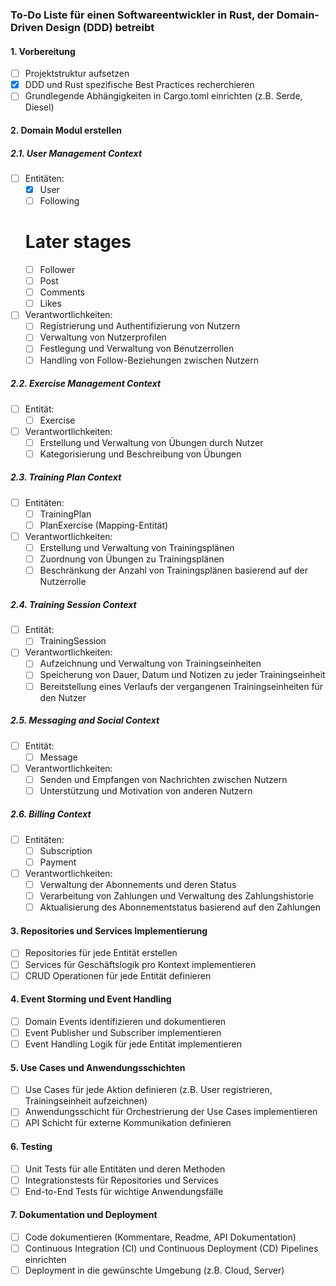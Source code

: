 ### To-Do Liste für einen Softwareentwickler in Rust, der Domain-Driven Design (DDD) betreibt

#### 1. **Vorbereitung**

- [ ] Projektstruktur aufsetzen
- [x] DDD und Rust spezifische Best Practices recherchieren
- [ ] Grundlegende Abhängigkeiten in Cargo.toml einrichten (z.B. Serde, Diesel)

#### 2. **Domain Modul erstellen**

##### 2.1. **User Management Context**

- [ ] Entitäten:
  - [x] User
  - [ ] Following
  # Later stages
  - [ ] Follower
  - [ ] Post
  - [ ] Comments
  - [ ] Likes

- [ ] Verantwortlichkeiten:
  - [ ] Registrierung und Authentifizierung von Nutzern
  - [ ] Verwaltung von Nutzerprofilen
  - [ ] Festlegung und Verwaltung von Benutzerrollen
  - [ ] Handling von Follow-Beziehungen zwischen Nutzern

##### 2.2. **Exercise Management Context**

- [ ] Entität:
  - [ ] Exercise

- [ ] Verantwortlichkeiten:
  - [ ] Erstellung und Verwaltung von Übungen durch Nutzer
  - [ ] Kategorisierung und Beschreibung von Übungen

##### 2.3. **Training Plan Context**

- [ ] Entitäten:
  - [ ] TrainingPlan
  - [ ] PlanExercise (Mapping-Entität)

- [ ] Verantwortlichkeiten:
  - [ ] Erstellung und Verwaltung von Trainingsplänen
  - [ ] Zuordnung von Übungen zu Trainingsplänen
  - [ ] Beschränkung der Anzahl von Trainingsplänen basierend auf der Nutzerrolle

##### 2.4. **Training Session Context**

- [ ] Entität:
  - [ ] TrainingSession

- [ ] Verantwortlichkeiten:
  - [ ] Aufzeichnung und Verwaltung von Trainingseinheiten
  - [ ] Speicherung von Dauer, Datum und Notizen zu jeder Trainingseinheit
  - [ ] Bereitstellung eines Verlaufs der vergangenen Trainingseinheiten für den Nutzer

##### 2.5. **Messaging and Social Context**

- [ ] Entität:
  - [ ] Message

- [ ] Verantwortlichkeiten:
  - [ ] Senden und Empfangen von Nachrichten zwischen Nutzern
  - [ ] Unterstützung und Motivation von anderen Nutzern

##### 2.6. **Billing Context**

- [ ] Entitäten:
  - [ ] Subscription
  - [ ] Payment

- [ ] Verantwortlichkeiten:
  - [ ] Verwaltung der Abonnements und deren Status
  - [ ] Verarbeitung von Zahlungen und Verwaltung des Zahlungshistorie
  - [ ] Aktualisierung des Abonnementstatus basierend auf den Zahlungen

#### 3. **Repositories und Services Implementierung**

- [ ] Repositories für jede Entität erstellen
- [ ] Services für Geschäftslogik pro Kontext implementieren
- [ ] CRUD Operationen für jede Entität definieren

#### 4. **Event Storming und Event Handling**

- [ ] Domain Events identifizieren und dokumentieren
- [ ] Event Publisher und Subscriber implementieren
- [ ] Event Handling Logik für jede Entität implementieren

#### 5. **Use Cases und Anwendungsschichten**

- [ ] Use Cases für jede Aktion definieren (z.B. User registrieren, Trainingseinheit aufzeichnen)
- [ ] Anwendungsschicht für Orchestrierung der Use Cases implementieren
- [ ] API Schicht für externe Kommunikation definieren

#### 6. **Testing**

- [ ] Unit Tests für alle Entitäten und deren Methoden
- [ ] Integrationstests für Repositories und Services
- [ ] End-to-End Tests für wichtige Anwendungsfälle

#### 7. **Dokumentation und Deployment**

- [ ] Code dokumentieren (Kommentare, Readme, API Dokumentation)
- [ ] Continuous Integration (CI) und Continuous Deployment (CD) Pipelines einrichten
- [ ] Deployment in die gewünschte Umgebung (z.B. Cloud, Server)